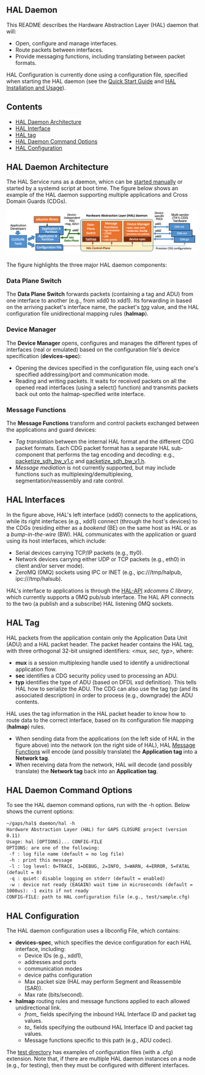 ## HAL Daemon
This README describes the Hardware Abstraction Layer (HAL) daemon that will:
- Open, configure and manage interfaces.
- Route packets between interfaces.
- Provide messaging functions, including translating between packet formats.

HAL Configuration is currently done using a configuration file,
specified when starting the HAL daemon (see the 
[Quick Start Guide](../README.md#quick-start-guide) and 
[HAL Installation and Usage](../README.md#hal-installation-and-usage)).


## Contents

- [HAL Daemon Architecture](#hal-daemon-architecture)
- [HAL Interface](#hal-interfaces)
- [HAL tag](#HAL-tag)
- [HAL Daemon Command Options](#HAL-Daemon-Command-Options)
- [HAL Configuration](#HAL-Configuration)


## HAL Daemon Architecture
The HAL Service runs as a daemon, whicn can be [started manually](../README.md#configurerun-hal-on-target-hardware) or started by a systemd script at boot time. 
The figure below shows an example of the HAL daemon supporting multiple applications and Cross Domain Guards (CDGs).

![HAL interfaces between applications and Network Interfaces.](figure_HAL_daemon.png)

The figure highlights the three major HAL daemon components:
### Data Plane Switch
The **Data Plane Switch** forwards packets (containing a tag and ADU) from one interface to another (e.g., from xdd0 to xdd1). Its forwarding in based on the arriving packet's interface name, the packet's [*tag*](#HAL-tag) value, and the HAL configuration file unidirectional mapping rules (**halmap**).  

### Device Manager
The **Device Manager** opens, configures and manages the different types of interfaces (real or emulated) based on the configuration file's device specification (**devices-spec**):
- Opening the devices specified in the configuration file, using each one's specified addressing/port and communication mode. 
- Reading and writing packets. It waits for received packets on all the opened read interfaces (using a select() function) and transmits packets back out onto the halmap-specified write interface.
  
### Message Functions
The  **Message Functions** transform and control packets exchanged between the applications and guard devices: 
- *Tag translation* between the internal HAL format and the different CDG packet formats. Each CDG packet format has a separate HAL sub-component that performs the tag encoding and decoding: e.g., [packetize_sdh_bw_v1.c](packetize_sdh_bw_v1.c) and [packetize_sdh_bw_v1.h](packetize_sdh_bw_v1.h).
- *Message mediation* is not currently supported, but may include functions such as multiplexing/demultiplexing, segmentation/reassembly and rate control.
  
  
## HAL Interfaces

In the figure above, HAL's left interface (xdd0) connects to the applications, 
while its right interfaces  (e.g., xdd1) connect (through the host's devices) to the CDGs 
(residing either as a  *bookend* (BE) on the same host as HAL or as a *bump-in-the-wire* (BW).
HAL communicates with the application or guard using its host interfaces, which include: 
- Serial devices carrying TCP/IP packets (e.g., tty0).
- Network devices carrying either UDP or TCP packets (e.g., eth0) in client and/or server mode).
- ZeroMQ (0MQ) sockets using IPC or INET (e.g., ipc:///tmp/halpub, ipc:///tmp/halsub).

HAL's interface to applications is through the [HAL-API](../api/) *xdcomms C library*,
which currently supports a 0MQ pub/sub interface.
The HAL API connects to the two (a publish and a subscribe) HAL listening 0MQ sockets.


## HAL Tag
HAL packets from the application contain only the Application Data Unit (ADU) and a 
HAL packet header. The packet header contains the HAL tag, with three orthogonal 
32-bit unsigned identifiers: *<mux, sec, typ>*, where:
- **mux** is a session multiplexing handle used to identify a unidirectional application flow.
- **sec** identifies a CDG security policy used to processing an ADU. 
- **typ** identifies the type of ADU (based on DFDL xsd definition). This tells HAL how to serialize the ADU. The CDG can also use the tag *typ* (and its associated description) in order to process (e.g., downgrade) the ADU contents.

HAL uses the tag information in the HAL packet header to know how to route data 
to the correct interface, based on its configuration file mapping (**halmap**) rules.
- When sending data from the applications (on the left side of HAL in the figure above) into the network (on the right side of HAL), HAL [Message Functions](#Message-Functions) will encode (and possibly translate) the **Application tag** into a **Network tag**.
- When receiving data from the network, HAL will decode (and possibly translate) the **Network tag** back into an **Application tag**.


## HAL Daemon Command Options
To see the HAL daemon command options, run with the -h option.  Below shows the current options:
```
~/gaps/hal$ daemon/hal -h
Hardware Abstraction Layer (HAL) for GAPS CLOSURE project (version 0.11)
Usage: hal [OPTIONS]... CONFIG-FILE
OPTIONS: are one of the following:
 -f : log file name (default = no log file)
 -h : print this message
 -l : log level: 0=TRACE, 1=DEBUG, 2=INFO, 3=WARN, 4=ERROR, 5=FATAL (default = 0)
 -q : quiet: disable logging on stderr (default = enabled)
 -w : device not ready (EAGAIN) wait time in microseconds (default = 1000us): -1 exits if not ready
CONFIG-FILE: path to HAL configuration file (e.g., test/sample.cfg)
```

## HAL Configuration
The HAL daemon configuration uses a libconfig File, which contains:
- **devices-spec**, which specifies the device configuration for each HAL interface, including:
  - Device IDs (e.g., xdd1), 
  - addresses and ports
  - communication modes 
  - device paths configuration 
  - Max packet size (HAL may perform Segment and Reassemble (SAR)).
  - Max rate (bits/second).
- **halmap** routing rules and message functions applied to each allowed unidirectional link.
  - *from_* fields specifying the inbound HAL Interface ID and packet tag values.
  - *to_* fields specifying the outbound HAL Interface ID and packet tag values.
  - Message functions specific to this path (e.g., ADU codec).


The [test directory](../test/) has examples of configuration files (with a .cfg) extension. Note that, if there are multiple HAL daemon instances on a node (e.g., for testing), then they must be configured with different interfaces.
